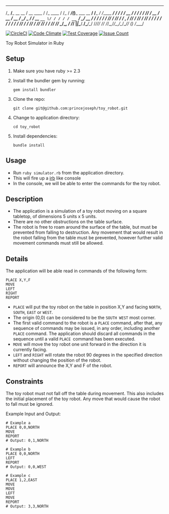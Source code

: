 
  ______               ____        __          __     _____ _                 __      __             __
 /_  __/___  __  __   / __ \____  / /_  ____  / /_   / ___/(_)___ ___  __  __/ /___ _/ /_____  _____/ /
  / / / __ \/ / / /  / /_/ / __ \/ __ \/ __ \/ __/   \__ \/ / __ `__ \/ / / / / __ `/ __/ __ \/ ___/ /
 / / / /_/ / /_/ /  / _, _/ /_/ / /_/ / /_/ / /_    ___/ / / / / / / / /_/ / / /_/ / /_/ /_/ / /  /_/
/_/  \____/\__, /  /_/ |_|\____/_.___/\____/\__/   /____/_/_/ /_/ /_/\__,_/_/\__,_/\__/\____/_/  (_)
          /____/

[![CircleCI](https://circleci.com/gh/princejoseph/toy_robot.svg?style=shield)](https://circleci.com/gh/princejoseph/toy_robot)
[![Code Climate](https://codeclimate.com/github/princejoseph/toy_robot/badges/gpa.svg)](https://codeclimate.com/github/princejoseph/toy_robot)
[![Test Coverage](https://codeclimate.com/github/princejoseph/toy_robot/badges/coverage.svg)](https://codeclimate.com/github/princejoseph/toy_robot/coverage)
[![Issue Count](https://codeclimate.com/github/princejoseph/toy_robot/badges/issue_count.svg)](https://codeclimate.com/github/princejoseph/toy_robot)

Toy Robot Simulator in Ruby

## Setup

1. Make sure you have ruby >= 2.3
2. Install the bundler gem by running:

   ```gem install bundler```

3. Clone the repo:

   ```git clone git@github.com:princejoseph/toy_robot.git```

4. Change to application directory:

   ```cd toy_robot```

5. Install dependencies:

   ```bundle install```

## Usage

* Run `ruby simulator.rb` from the application directory.
* This will fire up a [irb](https://en.wikipedia.org/wiki/Interactive_Ruby_Shell) like console
* In the console, we will be able to enter the commands for the toy robot.

## Description

* The application is a simulation of a toy robot moving
on a square tabletop, of dimensions 5 units x 5 units.
* There are no other obstructions on the table surface.
* The robot is free to roam around the surface of the table,
but must be prevented from falling to destruction.
Any movement that would result in the robot falling
from the table must be prevented, however further
valid movement commands must still be allowed.

## Details

The application will be able read in commands of the following form:

```
PLACE X,Y,F
MOVE
LEFT
RIGHT
REPORT
```

* `PLACE` will put the toy robot on the table in position X,Y
and facing `NORTH`, `SOUTH`, `EAST` or `WEST`.
* The origin (0,0) can be considered to be the `SOUTH WEST` most corner.
* The first valid command to the robot is a `PLACE` command,
after that, any sequence of commands may be issued, in any order,
including another `PLACE` command.
The application should discard all commands in the sequence
until a valid `PLACE `command has been executed.
* `MOVE` will move the toy robot one unit forward
in the direction it is currently facing.
* `LEFT` and `RIGHT` will rotate the robot 90 degrees
in the specified direction
without changing the position of the robot.
* `REPORT` will announce the X,Y and F of the robot.

## Constraints

The toy robot must not fall off the table during movement.
This also includes the initial placement of the toy robot.
Any move that would cause the robot to fall must be ignored.

Example Input and Output:

```
# Example a
PLACE 0,0,NORTH
MOVE
REPORT
# Output: 0,1,NORTH
```


```
# Example b
PLACE 0,0,NORTH
LEFT
REPORT
# Output: 0,0,WEST
```


```
# Example c
PLACE 1,2,EAST
MOVE
MOVE
LEFT
MOVE
REPORT
# Output: 3,3,NORTH
```
